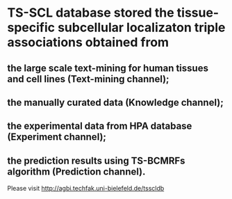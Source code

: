# TS-SCL database stored the tissue-specific subcellular localizaton triple associations obtained from
## the large scale text-mining for human tissues and cell lines (Text-mining channel);
## the manually curated data (Knowledge channel);
## the experimental data from HPA database (Experiment channel);
## the prediction results using TS-BCMRFs algorithm (Prediction channel).

Please visit http://agbi.techfak.uni-bielefeld.de/tsscldb
